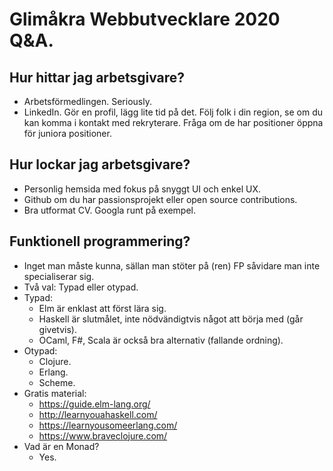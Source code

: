 # Glimåkra Webbutvecklare 2020 Q&A.

## Hur hittar jag arbetsgivare?

* Arbetsförmedlingen. Seriously.
* LinkedIn. Gör en profil, lägg lite tid på det. Följ folk i din region,
  se om du kan komma i kontakt med rekryterare. Fråga om de har positioner
  öppna för juniora positioner.

## Hur lockar jag arbetsgivare?

* Personlig hemsida med fokus på snyggt UI och enkel UX.
* Github om du har passionsprojekt eller open source contributions.
* Bra utformat CV. Googla runt på exempel.

## Funktionell programmering?

* Inget man måste kunna, sällan man stöter på (ren) FP såvidare man inte specialiserar sig.
* Två val: Typad eller otypad.
* Typad:
    * Elm är enklast att först lära sig.
    * Haskell är slutmålet, inte nödvändigtvis något att börja med (går givetvis).
    * OCaml, F#, Scala är också bra alternativ (fallande ordning).
* Otypad:
    * Clojure.
    * Erlang.
    * Scheme.
* Gratis material:
    * https://guide.elm-lang.org/
    * http://learnyouahaskell.com/
    * https://learnyousomeerlang.com/
    * https://www.braveclojure.com/
* Vad är en Monad?
    * Yes.